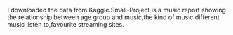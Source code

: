I downloaded the data from Kaggle.Small-Project is a music report showing the relationship between age group and music,the kind of music different music listen to,favourite streaming sites.
